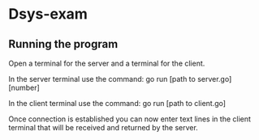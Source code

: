 # Dsys-exam

## Running the program

Open a terminal for the server and a terminal for the client. 

In the server terminal use the command: go run \[path to server.go\] [number]

In the client terminal use the command: go run \[path to client.go\]

Once connection is established you can now enter text lines in the client terminal that will be received and returned by the server.
